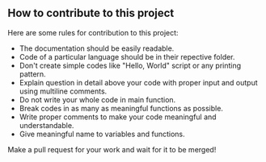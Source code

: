 ## How to contribute to this project
Here are some rules for contribution to this project:

* The documentation should be easily readable.
* Code of a particular language should be in their repective folder.
* Don't create simple codes like "Hello, World" script or any printing pattern.  
* Explain question in detail above your code with proper input and output using multiline comments.
* Do not write your whole code in main function.
* Break codes in as many as meaningful functions as possible.
* Write proper comments to make your code meaningful and understandable.
* Give meaningful name to variables and functions.


Make a pull request for your work and wait for it to be merged!

<br/>
<br/>
